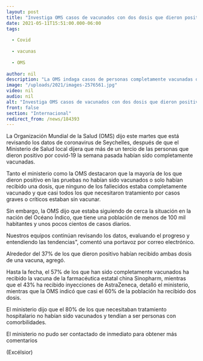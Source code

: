 ```yaml
---
layout: post
title: "Investiga OMS casos de vacunados con dos dosis que dieron positivo a covid"
date: 2021-05-11T15:51:00.000-06:00
tags:
  
  - Covid
  
  - vacunas
  
  - OMS
  
author: nil
description: "La OMS indaga casos de personas completamente vacunadas que dieron positivo a covid-19 en Seychelles, donde el 60% de la población ha recibido dos dosis"
image: "/uploads/2021/images-2576561.jpg"
video: nil
audio: nil
alt: "Investiga OMS casos de vacunados con dos dosis que dieron positivo a covid"
front: false
section: "Internacional"
redirect_from: /news/184393
---
```


La Organización Mundial de la Salud (OMS) dijo este martes que está revisando los datos de coronavirus de Seychelles, después de que el Ministerio de Salud local dijera que más de un tercio de las personas que dieron positivo por covid-19 la semana pasada habían sido completamente vacunadas.

Tanto el ministerio como la OMS destacaron que la mayoría de los que dieron positivo en las pruebas no habían sido vacunados o solo habían recibido una dosis, que ninguno de los fallecidos estaba completamente vacunado y que casi todos los que necesitaron tratamiento por casos graves o críticos estaban sin vacunar.

Sin embargo, la OMS dijo que estaba siguiendo de cerca la situación en la nación del Océano Índico, que tiene una población de menos de 100 mil habitantes y unos pocos cientos de casos diarios.

Nuestros equipos continúan revisando los datos, evaluando el progreso y entendiendo las tendencias", comentó una portavoz por correo electrónico.

Alrededor del 37% de los que dieron positivo habían recibido ambas dosis de una vacuna, agregó.

Hasta la fecha, el 57% de los que han sido completamente vacunados ha recibido la vacuna de la farmacéutica estatal china Sinopharm, mientras que el 43% ha recibido inyecciones de AstraZeneca, detalló el ministerio, mientras que la OMS indicó que casi el 60% de la población ha recibido dos dosis.

El ministerio dijo que el 80% de los que necesitaban tratamiento hospitalario no habían sido vacunados y tendían a ser personas con comorbilidades.

El ministerio no pudo ser contactado de inmediato para obtener más comentarios

(Excélsior)